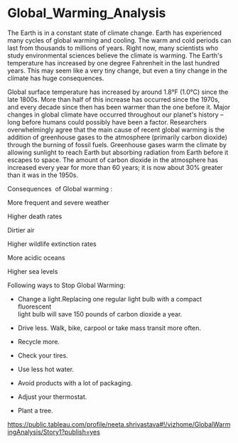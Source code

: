 # Global_Warming_Analysis

The Earth is in a constant state of climate change. 
Earth has experienced many cycles of global warming and cooling. 
The warm and cold periods can last from thousands to millions of years.
Right now, many scientists who study environmental sciences believe the climate is warming. 
The Earth's temperature has increased by one degree Fahrenheit in the last hundred years. This may seem like a very tiny change, but even a tiny change in the climate has huge consequences.

Global surface temperature has increased by around 1.8°F (1.0°C) since the late 1800s. 
More than half of this increase has occurred since the 1970s, and every decade since then has been warmer than the one before it.
Major changes in global climate have occurred throughout our planet's history – long before humans could possibly have been a factor. 
Researchers overwhelmingly agree that the main cause of recent global warming is the addition of greenhouse gases to the atmosphere (primarily carbon dioxide) through the burning of fossil fuels. 
Greenhouse gases warm the climate by allowing sunlight to reach Earth but absorbing radiation from Earth before it escapes to space. 
The amount of carbon dioxide in the atmosphere has increased every year for more than 60 years; it is now about 30% greater than it was in the 1950s.

Consequences  of Global warming :

More frequent and severe weather

Higher death rates

Dirtier air

Higher wildlife extinction rates

More acidic oceans

Higher sea levels

Following ways to Stop Global Warming:

-  Change a light.Replacing one regular light bulb with a compact fluorescent 	
  light bulb will save 150 pounds of carbon dioxide a year.

-  Drive less. Walk, bike, carpool or take mass transit more often.

-  Recycle more. 

-  Check your tires. 

-  Use less hot water. 

-  Avoid products with a lot of packaging.

-  Adjust your thermostat. 

-  Plant a tree.



https://public.tableau.com/profile/neeta.shrivastava#!/vizhome/GlobalWarmingAnalysis/Story1?publish=yes
